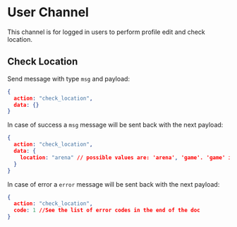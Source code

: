 
# User Channel

This channel is for logged in users to perform profile edit and check location.

## Check Location

Send message with type `msg` and payload:
```json
{
  action: "check_location",
  data: {}
}
```

In case of success a `msg` message will be sent back with the next payload:
```json
{
  action: "check_location",
  data: {
    location: "arena" // possible values are: 'arena', 'game'. 'game' is returned, when user is in started game
  }
}
```

In case of error a `error` message will be sent back with the next payload:
```json
{
  action: "check_location",
  code: 1 //See the list of error codes in the end of the doc
}
```